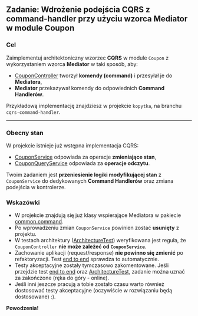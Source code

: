 ## Zadanie: Wdrożenie podejścia CQRS z command-handler przy użyciu wzorca Mediator w module **Coupon**

### Cel

Zaimplementuj architektoniczny wzorzec **CQRS** w module `Coupon` z wykorzystaniem wzorca **Mediator** w taki sposób, aby:
* [CouponController](src/main/java/pl/punktozaur/coupon/web/CouponController.java) tworzył **komendy (command)** i przesyłał je do **Mediatora**,
* **Mediator** przekazywał komendy do odpowiednich **Command Handlerów**.

Przykładową implementację znajdziesz w projekcie `kopytka`, na branchu `cqrs-command-handler`.

---

### Obecny stan

W projekcie istnieje już wstępna implementacja CQRS:
* [CouponService](src/main/java/pl/punktozaur/coupon/application/CouponService.java) odpowiada za operacje **zmieniające stan**,
* [CouponQueryService](src/main/java/pl/punktozaur/coupon/application/CouponQueryService.java) odpowiada za **operacje odczytu**.

Twoim zadaniem jest **przeniesienie logiki modyfikującej stan** z `CouponService` do dedykowanych **Command Handlerów** oraz zmiana podejścia w kontrolerze.

### Wskazówki
* W projekcie znajdują się już klasy wspierające Mediatora w pakiecie [common.command](src/main/java/pl/punktozaur/common/command).
* Po wprowadzeniu zmian `CouponService` powinien zostać **usunięty** z projektu.
* W testach architektury ([ArchitectureTest](src/test/java/pl/punktozaur/architecture/ArchitectureTest.java)) weryfikowana jest reguła, że `CouponController` **nie może zależeć od `CouponService`**.
* Zachowanie aplikacji (request/response) **nie powinno się zmienić** po refaktoryzacji. Test [end to end](src/test/java/pl/punktozaur/CreateCouponEndToEndTest.java) sprawdza to automatycznie.
* Testy akceptacyjne zostały tymczasowo zakomentowane. Jeśli przejdzie test [end to end](src/test/java/pl/punktozaur/CreateCouponEndToEndTest.java) oraz [ArchitectureTest](src/test/java/pl/punktozaur/architecture/ArchitectureTest.java), zadanie można uznać za zakończone (ręka do góry - online).
* Jeśli inni jeszcze pracują a tobie zostało czasu warto również dostosować testy akceptacyjne (oczywiście w rozwiązaniu będą dostosowane) :).

**Powodzenia!**

